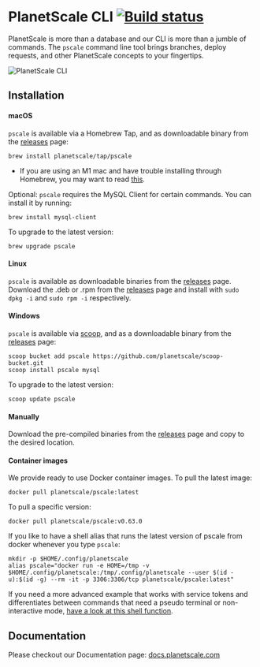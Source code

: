 # PlanetScale CLI [![Build status](https://badge.buildkite.com/cf225eb6ccc163b365267fd8172a6e5bd9baa7c8fcdd10c77c.svg?branch=main)](https://buildkite.com/planetscale/cli)

PlanetScale is more than a database and our CLI is more than a jumble of commands. The `pscale` command line tool brings branches, deploy requests, and other PlanetScale concepts to your fingertips.

![PlanetScale CLI](https://user-images.githubusercontent.com/155044/118568235-66c8e380-b745-11eb-8124-5a72e17f7f7b.png)


## Installation

#### macOS

`pscale` is available via a Homebrew Tap, and as downloadable binary from the [releases](https://github.com/planetscale/cli/releases/latest) page:

```
brew install planetscale/tap/pscale
```

* If you are using an M1 mac and have trouble installing through Homebrew, you may want to read [this](https://stackoverflow.com/questions/64963370/error-cannot-install-in-homebrew-on-arm-processor-in-intel-default-prefix-usr).

Optional: `pscale` requires the MySQL Client for certain commands. You can install it by running:

```
brew install mysql-client
```

To upgrade to the latest version:

```
brew upgrade pscale
```

#### Linux

`pscale` is available as downloadable binaries from the [releases](https://github.com/planetscale/cli/releases/latest) page. Download the .deb or .rpm from the [releases](https://github.com/planetscale/cli/releases/latest) page and install with `sudo dpkg -i` and `sudo rpm -i` respectively.

#### Windows

`pscale` is available via [scoop](https://scoop.sh/), and as a downloadable binary from the [releases](https://github.com/planetscale/cli/releases/latest) page:

```
scoop bucket add pscale https://github.com/planetscale/scoop-bucket.git
scoop install pscale mysql
```

To upgrade to the latest version:

```
scoop update pscale
```

#### Manually

Download the pre-compiled binaries from the [releases](https://github.com/planetscale/cli/releases/latest) page and copy to the desired location.


#### Container images 

We provide ready to use Docker container images.  To pull the latest image:

```
docker pull planetscale/pscale:latest
```

To pull a specific version:

```
docker pull planetscale/pscale:v0.63.0
```

If you like to have a shell alias that runs the latest version of pscale from docker whenever you type `pscale`:

```
mkdir -p $HOME/.config/planetscale
alias pscale="docker run -e HOME=/tmp -v $HOME/.config/planetscale:/tmp/.config/planetscale --user $(id -u):$(id -g) --rm -it -p 3306:3306/tcp planetscale/pscale:latest"
```

If you need a more advanced example that works with service tokens and differentiates between commands that need a pseudo terminal or non-interactive mode, [have a look at this shell function](https://github.com/jonico/pscale-cli-helper-scripts/blob/main/use-pscale-docker-image.sh).

## Documentation

Please checkout our Documentation page: [docs.planetscale.com](https://docs.planetscale.com/reference/planetscale-cli/)
